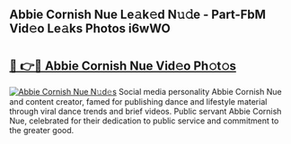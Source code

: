 ## Abbie Cornish Nue Le𝚊k𝚎d N𝚞𝚍e - Part-FbM Vid𝚎o Le𝚊ks Photos i6wWO

# <h2><a href="http://fb81oa.evod.top/?m=Abbie+Cornish+Nue">🔗 👉🔴 Abbie Cornish Nue Vid𝚎o Ph𝚘t𝚘s</a></h2>

[![Abbie Cornish Nue N𝚞d𝚎s](https://i.imgur.com/8V9OHl7.gif)](http://fb81oa.evod.top/?m=Abbie+Cornish+Nue)
Social media personality Abbie Cornish Nue and content creator, famed for publishing dance and lifestyle material through viral dance trends and brief videos. Public servant Abbie Cornish Nue, celebrated for their dedication to public service and commitment to the greater good. 

